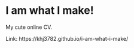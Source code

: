 # I am what I make!

<p>
  My cute online CV.<br>
</p>
Link: https://khj3782.github.io/i-am-what-i-make/

